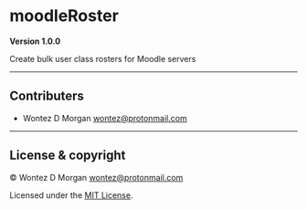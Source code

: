 # moodleRoster

**Version 1.0.0**

Create bulk user class rosters for Moodle servers

---

## Contributers

- Wontez D Morgan <wontez@protonmail.com>

---

## License & copyright

© Wontez D Morgan <wontez@protonmail.com>

Licensed under the [MIT License](LICENSE).